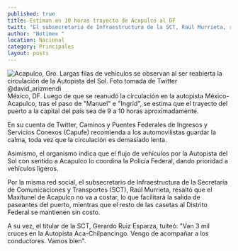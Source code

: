```yaml
---
published: true
title: Estiman en 10 horas trayecto de Acapulco al DF
twitt: "El subsecretario de Infraestructura de la SCT, Raúl Murrieta, resaltó que el Maxitunel de Acapulco no va a costar, lo que facilitará la salida de paseantes del puerto, mientras que el resto de las casetas al Distrito Federal se mantienen sin costo"
author: "Notimex "
location: Nacional
category: Principales
layout: posts
---
```


![Acapulco, Gro. Largas filas de vehículos se observan al ser reabierta la circulación de la Autopista del Sol. Foto tomada de Twitter @david_arizmendi](http://i.imgur.com/UNs5rhym.jpg)México, DF. Luego de que se reanudó la circulación en la autopista México-Acapulco, tras el paso de "Manuel" e "Ingrid", se estima que el trayecto del puerto a la capital del país sea de 9 a 10 horas aproximadamente.

En su cuenta de Twitter, Caminos y Puentes Federales de Ingresos y Servicios Conexos (Capufe) recomienda a los automovilistas guardar la calma, toda vez que la circulación es demasiado lenta.

Asimismo, el organismo indica que el flujo de vehículos por la Autopista del Sol con sentido a Acapulco lo coordina la Policía Federal, dando prioridad a vehículos ligeros.

Por la misma red social, el subsecretario de Infraestructura de la Secretaría de Comunicaciones y Transportes (SCT), Raúl Murrieta, resaltó que el Maxitunel de Acapulco no va a costar, lo que facilitará la salida de paseantes del puerto, mientras que el resto de las casetas al Distrito Federal se mantienen sin costo.

A su vez, el titular de la SCT, Gerardo Ruiz Esparza, tuiteó: "Van 3 mil cruces en la Autopista Aca-Chilpancingo. Vengo de acompañar a los conductores. Vamos bien".
